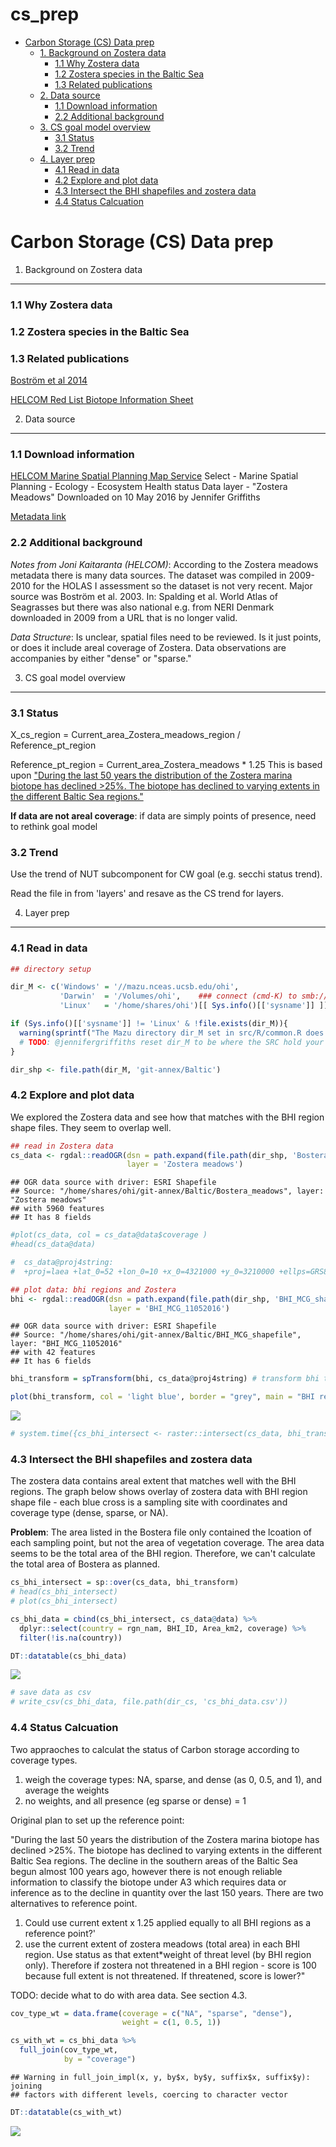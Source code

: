 cs\_prep
================

-   [Carbon Storage (CS) Data prep](#carbon-storage-cs-data-prep)
    -   [1. Background on Zostera data](#background-on-zostera-data)
        -   [1.1 Why Zostera data](#why-zostera-data)
        -   [1.2 Zostera species in the Baltic Sea](#zostera-species-in-the-baltic-sea)
        -   [1.3 Related publications](#related-publications)
    -   [2. Data source](#data-source)
        -   [1.1 Download information](#download-information)
        -   [2.2 Additional background](#additional-background)
    -   [3. CS goal model overview](#cs-goal-model-overview)
        -   [3.1 Status](#status)
        -   [3.2 Trend](#trend)
    -   [4. Layer prep](#layer-prep)
        -   [4.1 Read in data](#read-in-data)
        -   [4.2 Explore and plot data](#explore-and-plot-data)
        -   [4.3 Intersect the BHI shapefiles and zostera data](#intersect-the-bhi-shapefiles-and-zostera-data)
        -   [4.4 Status Calcuation](#status-calcuation)

Carbon Storage (CS) Data prep
=============================

1. Background on Zostera data
-----------------------------

### 1.1 Why Zostera data

### 1.2 Zostera species in the Baltic Sea

### 1.3 Related publications

[Boström et al 2014](http://onlinelibrary.wiley.com/doi/10.1002/aqc.2424/abstract)

[HELCOM Red List Biotope Information Sheet](http://helcom.fi/Red%20List%20of%20biotopes%20habitats%20and%20biotope%20complexe/HELCOM%20Red%20List%20AA.H1B7,%20AA.I1B7,%20AA.J1B7,%20AA.M1B7.pdf)

2. Data source
--------------

### 1.1 Download information

[HELCOM Marine Spatial Planning Map Service](http://maps.helcom.fi/website/msp/index.html)
Select - Marine Spatial Planning - Ecology - Ecosystem Health status
Data layer - "Zostera Meadows"
Downloaded on 10 May 2016 by Jennifer Griffiths

[Metadata link](http://maps.helcom.fi/website/getMetadata/htm/All/Zostera%20meadows.htm)

### 2.2 Additional background

*Notes from Joni Kaitaranta (HELCOM)*: According to the Zostera meadows metadata there is many data sources. The dataset was compiled in 2009-2010 for the HOLAS I assessment so the dataset is not very recent. Major source was Boström et al. 2003. In: Spalding et al. World Atlas of Seagrasses but there was also national e.g. from NERI Denmark downloaded in 2009 from a URL that is no longer valid.

*Data Structure*: Is unclear, spatial files need to be reviewed. Is it just points, or does it include areal coverage of Zostera. Data observations are accompanies by either "dense" or "sparse."

3. CS goal model overview
-------------------------

### 3.1 Status

X\_cs\_region = Current\_area\_Zostera\_meadows\_region / Reference\_pt\_region

Reference\_pt\_region = Current\_area\_Zostera\_meadows \* 1.25
This is based upon ["During the last 50 years the distribution of the Zostera marina biotope has declined &gt;25%. The biotope has declined to varying extents in the different Baltic Sea regions."](http://helcom.fi/Red%20List%20of%20biotopes%20habitats%20and%20biotope%20complexe/HELCOM%20Red%20List%20AA.H1B7,%20AA.I1B7,%20AA.J1B7,%20AA.M1B7.pdf)

**If data are not areal coverage**: if data are simply points of presence, need to rethink goal model

### 3.2 Trend

Use the trend of NUT subcomponent for CW goal (e.g. secchi status trend).

Read the file in from 'layers' and resave as the CS trend for layers.

4. Layer prep
-------------

### 4.1 Read in data

``` r
## directory setup

dir_M <- c('Windows' = '//mazu.nceas.ucsb.edu/ohi',
           'Darwin'  = '/Volumes/ohi',    ### connect (cmd-K) to smb://mazu/ohi
           'Linux'   = '/home/shares/ohi')[[ Sys.info()[['sysname']] ]]

if (Sys.info()[['sysname']] != 'Linux' & !file.exists(dir_M)){
  warning(sprintf("The Mazu directory dir_M set in src/R/common.R does not exist. Do you need to mount Mazu: %s?", dir_M))
  # TODO: @jennifergriffiths reset dir_M to be where the SRC hold your shapefiles
}

dir_shp <- file.path(dir_M, 'git-annex/Baltic')
```

### 4.2 Explore and plot data

We explored the Zostera data and see how that matches with the BHI region shape files. They seem to overlap well.

``` r
## read in Zostera data
cs_data <- rgdal::readOGR(dsn = path.expand(file.path(dir_shp, 'Bostera_meadows')),
                          layer = 'Zostera meadows')  
```

    ## OGR data source with driver: ESRI Shapefile 
    ## Source: "/home/shares/ohi/git-annex/Baltic/Bostera_meadows", layer: "Zostera meadows"
    ## with 5960 features
    ## It has 8 fields

``` r
#plot(cs_data, col = cs_data@data$coverage )
#head(cs_data@data) 

#  cs_data@proj4string: 
#  +proj=laea +lat_0=52 +lon_0=10 +x_0=4321000 +y_0=3210000 +ellps=GRS80 +units=m +no_defs 

## plot data: bhi regions and Zostera
bhi <- rgdal::readOGR(dsn = path.expand(file.path(dir_shp, 'BHI_MCG_shapefile')),
                      layer = 'BHI_MCG_11052016')
```

    ## OGR data source with driver: ESRI Shapefile 
    ## Source: "/home/shares/ohi/git-annex/Baltic/BHI_MCG_shapefile", layer: "BHI_MCG_11052016"
    ## with 42 features
    ## It has 6 fields

``` r
bhi_transform = spTransform(bhi, cs_data@proj4string) # transform bhi to the same coordinate system; bhi from lsp_prep. need to expand here. 

plot(bhi_transform, col = 'light blue', border = "grey", main = "BHI regions and Meadows intersect"); plot(cs_data, col = 'blue', add = TRUE) 
```

![](cs_prep_files/figure-markdown_github/explore%20data-1.png)

``` r
# system.time({cs_bhi_intersect <- raster::intersect(cs_data, bhi_transform)})
```

### 4.3 Intersect the BHI shapefiles and zostera data

The zostera data contains areal extent that matches well with the BHI regions. The graph below shows overlay of zostera data with BHI region shape file - each blue cross is a sampling site with coordinates and coverage type (dense, sparse, or NA).

**Problem**: The area listed in the Bostera file only contained the lcoation of each sampling point, but not the area of vegetation coverage. The area data seems to be the total area of the BHI region. Therefore, we can't calculate the total area of Bostera as planned.

``` r
cs_bhi_intersect = sp::over(cs_data, bhi_transform)
# head(cs_bhi_intersect)
# plot(cs_bhi_intersect)

cs_bhi_data = cbind(cs_bhi_intersect, cs_data@data) %>%
  dplyr::select(country = rgn_nam, BHI_ID, Area_km2, coverage) %>%
  filter(!is.na(country))

DT::datatable(cs_bhi_data)
```

![](cs_prep_files/figure-markdown_github/intersect%20and%20save%20csv-1.png)

``` r
# save data as csv
# write_csv(cs_bhi_data, file.path(dir_cs, 'cs_bhi_data.csv'))
```

### 4.4 Status Calcuation

Two appraoches to calculat the status of Carbon storage according to coverage types.

1.  weigh the coverage types: NA, sparse, and dense (as 0, 0.5, and 1), and average the weights
2.  no weights, and all presence (eg sparse or dense) = 1

Original plan to set up the reference point:

"During the last 50 years the distribution of the Zostera marina biotope has declined &gt;25%. The biotope has declined to varying extents in the different Baltic Sea regions. The decline in the southern areas of the Baltic Sea begun almost 100 years ago, however there is not enough reliable information to classify the biotope under A3 which requires data or inference as to the decline in quantity over the last 150 years. There are two alternatives to reference point.

1.  Could use current extent x 1.25 applied equally to all BHI regions as a reference point?'
2.  use the current extent of zostera meadows (total area) in each BHI region. Use status as that extent\*weight of threat level (by BHI region only). Therefore if zostera not threatened in a BHI region - score is 100 because full extent is not threatened. If threatened, score is lower?"

TODO: decide what to do with area data. See section 4.3.

``` r
cov_type_wt = data.frame(coverage = c("NA", "sparse", "dense"), 
                         weight = c(1, 0.5, 1))

cs_with_wt = cs_bhi_data %>%
  full_join(cov_type_wt, 
            by = "coverage")
```

    ## Warning in full_join_impl(x, y, by$x, by$y, suffix$x, suffix$y): joining
    ## factors with different levels, coercing to character vector

``` r
DT::datatable(cs_with_wt)
```

![](cs_prep_files/figure-markdown_github/status%20Alt%201%20Ref%20Alt%201-1.png)
